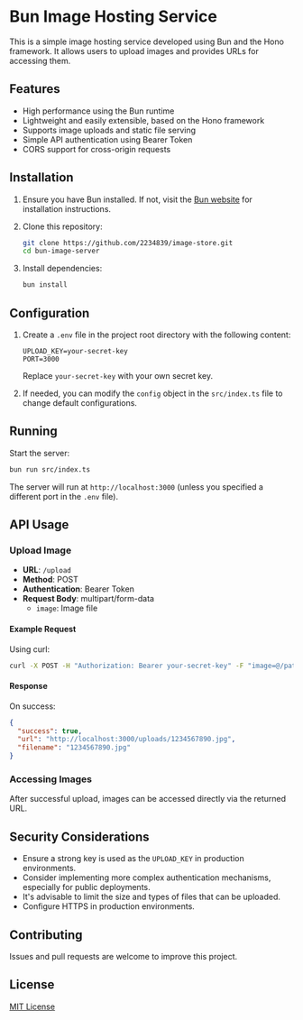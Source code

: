 # Bun Image Hosting Service

This is a simple image hosting service developed using Bun and the Hono framework. It allows users to upload images and provides URLs for accessing them.

## Features

- High performance using the Bun runtime
- Lightweight and easily extensible, based on the Hono framework
- Supports image uploads and static file serving
- Simple API authentication using Bearer Token
- CORS support for cross-origin requests

## Installation

1. Ensure you have Bun installed. If not, visit the [Bun website](https://bun.sh/) for installation instructions.

2. Clone this repository:

   ```bash
   git clone https://github.com/2234839/image-store.git
   cd bun-image-server
   ```

3. Install dependencies:

   ```bash
   bun install
   ```

## Configuration

1. Create a `.env` file in the project root directory with the following content:

   ```
   UPLOAD_KEY=your-secret-key
   PORT=3000
   ```

   Replace `your-secret-key` with your own secret key.

2. If needed, you can modify the `config` object in the `src/index.ts` file to change default configurations.

## Running

Start the server:

```bash
bun run src/index.ts
```

The server will run at `http://localhost:3000` (unless you specified a different port in the `.env` file).

## API Usage

### Upload Image

- **URL**: `/upload`
- **Method**: POST
- **Authentication**: Bearer Token
- **Request Body**: multipart/form-data
  - `image`: Image file

#### Example Request

Using curl:

```bash
curl -X POST -H "Authorization: Bearer your-secret-key" -F "image=@/path/to/your/image.jpg" http://localhost:3000/upload
```

#### Response

On success:

```json
{
  "success": true,
  "url": "http://localhost:3000/uploads/1234567890.jpg",
  "filename": "1234567890.jpg"
}
```

### Accessing Images

After successful upload, images can be accessed directly via the returned URL.

## Security Considerations

- Ensure a strong key is used as the `UPLOAD_KEY` in production environments.
- Consider implementing more complex authentication mechanisms, especially for public deployments.
- It's advisable to limit the size and types of files that can be uploaded.
- Configure HTTPS in production environments.

## Contributing

Issues and pull requests are welcome to improve this project.

## License

[MIT License](LICENSE)
